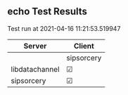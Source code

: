## echo Test Results
Test run at 2021-04-16 11:21:53.519947

| Server      | Client      |
|-------------|-------------|
|             | sipsorcery  |
| libdatachannel| &#9745;     |
| sipsorcery  | &#9745;     |
